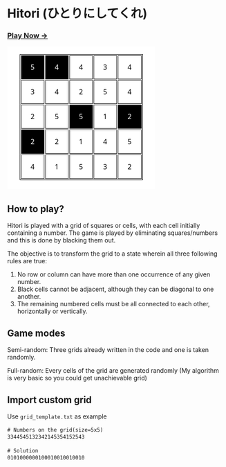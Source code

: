 Hitori (ひとりにしてくれ)
========

### [Play Now &rarr;](https://m4d4rchy.github.io/hitori/)

![](img/1.png)


How to play?
------------------
Hitori is played with a grid of squares or cells, with each cell initially containing a number. The game is played by eliminating squares/numbers and this is done by blacking them out. 

The objective is to transform the grid to a state wherein all three following rules are true:

1. No row or column can have more than one occurrence of any given number.
2. Black cells cannot be adjacent, although they can be diagonal to one another.
3. The remaining numbered cells must be all connected to each other, horizontally or vertically.


Game modes
------------------
Semi-random: Three grids already written in the code and one is taken randomly.

Full-random: Every cells of the grid are generated randomly (My algorithm is very basic so you could get unachievable grid)

Import custom grid
------------------
Use ```grid_template.txt``` as example

```
# Numbers on the grid(size=5x5)
3344545132342145354152543

# Solution
0101000000100010010010010
```
